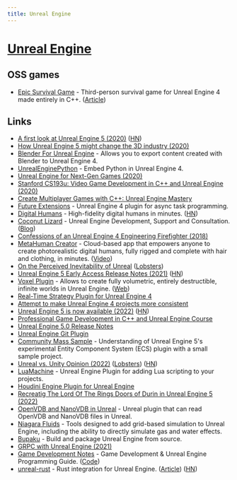 ```yaml
---
title: Unreal Engine
---
```


# [Unreal Engine](https://www.unrealengine.com/en-US/)

## OSS games

- [Epic Survival Game](https://github.com/tomlooman/EpicSurvivalGame) - Third-person survival game for Unreal Engine 4 made entirely in C++. ([Article](https://www.tomlooman.com/unreal-engine-cpp-survival-sample-game/))

## Links

- [A first look at Unreal Engine 5 (2020)](https://www.unrealengine.com/en-US/blog/a-first-look-at-unreal-engine-5) ([HN](https://news.ycombinator.com/item?id=23167794))
- [How Unreal Engine 5 might change the 3D industry (2020)](https://mailchi.mp/92afe766a09f/how-unreal-engine-5-might-change-the-3d-industry)
- [Blender For Unreal Engine](https://github.com/xavier150/Blender-For-UnrealEngine-Addons) - Allows you to export content created with Blender to Unreal Engine 4.
- [UnrealEnginePython](https://github.com/20tab/UnrealEnginePython) - Embed Python in Unreal Engine 4.
- [Unreal Engine for Next-Gen Games (2020)](https://www.youtube.com/watch?v=roMYi7BU1YY)
- [Stanford CS193u: Video Game Development in C++ and Unreal Engine (2020)](https://www.tomlooman.com/stanford-cs193u/)
- [Create Multiplayer Games with C++: Unreal Engine Mastery](https://www.udemy.com/course/unrealengine-cpp/)
- [Future Extensions](https://github.com/splash-damage/future-extensions) - Unreal Engine 4 plugin for async task programming.
- [Digital Humans](https://www.unrealengine.com/en-US/digital-humans) - High-fidelity digital humans in minutes. ([HN](https://news.ycombinator.com/item?id=26189827))
- [Coconut Lizard](https://www.coconutlizard.co.uk/) - Unreal Engine Development, Support and Consultation. ([Blog](https://www.coconutlizard.co.uk/blog/))
- [Confessions of an Unreal Engine 4 Engineering Firefighter (2018)](https://allarsblog.com/2018/03/17/confessions-of-an-unreal-engine-4-engineering-firefighter/)
- [MetaHuman Creator](https://www.unrealengine.com/en-US/metahuman-creator) - Cloud-based app that empowers anyone to create photorealistic digital humans, fully rigged and complete with hair and clothing, in minutes. ([Video](https://www.youtube.com/watch?v=OeUBATSJSr0))
- [On the Perceived Inevitability of Unreal](http://alextardif.com/Unreal.html) ([Lobsters](https://lobste.rs/s/ulwmqh/on_perceived_inevitability_unreal))
- [Unreal Engine 5 Early Access Release Notes (2021)](https://docs.unrealengine.com/5.0/en-US/ReleaseNotes/) ([HN](https://news.ycombinator.com/item?id=27345835))
- [Voxel Plugin](https://github.com/Phyronnaz/VoxelPlugin) - Allows to create fully volumetric, entirely destructible, infinite worlds in Unreal Engine. ([Web](https://voxelplugin.com/))
- [Real-Time Strategy Plugin for Unreal Engine 4](https://github.com/npruehs/ue4-rts)
- [Attempt to make Unreal Engine 4 projects more consistent](https://github.com/Allar/ue5-style-guide)
- [Unreal Engine 5 is now available (2022)](https://www.unrealengine.com/en-US/blog/unreal-engine-5-is-now-available) ([HN](https://news.ycombinator.com/item?id=30920345))
- [Professional Game Development in C++ and Unreal Engine Course](https://courses.tomlooman.com/p/unrealengine-cpp?coupon_code=COMMUNITY15)
- [Unreal Engine 5.0 Release Notes](https://docs.unrealengine.com/5.0/en-US/unreal-engine-5-0-release-notes/)
- [Unreal Engine Git Plugin](https://github.com/ProjectBorealis/UEGitPlugin)
- [Community Mass Sample](https://github.com/Megafunk/MassSample) - Understanding of Unreal Engine 5's experimental Entity Component System (ECS) plugin with a small sample project.
- [Unreal vs. Unity Opinion (2022)](https://gist.github.com/flibitijibibo/035087d8736441786b10e8c3879d50dd) ([Lobsters](https://lobste.rs/s/fcb3of/unity_unreal_engine_5)) ([HN](https://news.ycombinator.com/item?id=31064552))
- [LuaMachine](https://github.com/rdeioris/LuaMachine) - Unreal Engine Plugin for adding Lua scripting to your projects.
- [Houdini Engine Plugin for Unreal Engine](https://github.com/sideeffects/HoudiniEngineForUnreal)
- [Recreatig The Lord Of The Rings Doors of Durin in Unreal Engine 5 (2022)](https://80.lv/articles/recreatig-the-lord-of-the-rings-doors-of-durin-in-unreal-engine-5/)
- [OpenVDB and NanoVDB in Unreal](https://github.com/eidosmontreal/unreal-vdb) - Unreal plugin that can read OpenVDB and NanoVDB files in Unreal.
- [Niagara Fluids](https://dev.epicgames.com/community/learning/tutorials/orJv/welcome-to-niagara-fluids) - Tools designed to add grid-based simulation to Unreal Engine, including the ability to directly simulate gas and water effects.
- [Bupaku](https://github.com/Ludea/bupaku) - Build and package Unreal Engine from source.
- [GRPC with Unreal Engine (2021)](https://kvachev.com/blog/posts/grpc-with-unreal-engine/)
- [Game Development Notes](https://ikrima.dev/) - Game Development & Unreal Engine Programming Guide. ([Code](https://github.com/ikrima/gamedevguide))
- [unreal-rust](https://github.com/MaikKlein/unreal-rust) - Rust integration for Unreal Engine. ([Article](https://maikklein.github.io/unreal-rust-1/)) ([HN](https://news.ycombinator.com/item?id=32717388))

